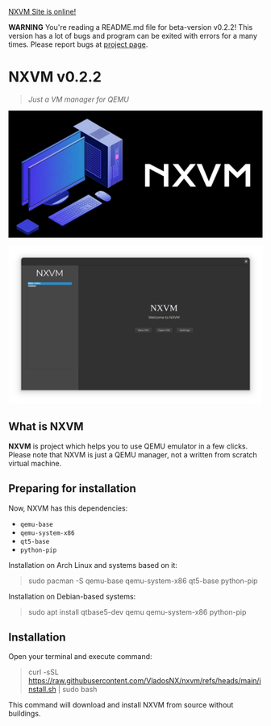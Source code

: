 [NXVM Site is online!](https://vladosnx.github.io/nxvm)

**WARNING** You're reading a README.md file for beta-version v0.2.2!
This version has a lot of bugs and program can be exited with errors for a many times.
Please report bugs at [project page](https://github.com/vladosnx/nxvm).

# NXVM v0.2.2

> *Just a VM manager for QEMU*

![NXVM Logo](NXVMLogo.png)

![NXVM Home page](screenshot.png)

## What is NXVM

**NXVM** is project which helps you to use QEMU emulator in a few clicks. Please note that NXVM is just a QEMU manager,
not a written from scratch virtual machine.

## Preparing for installation

Now, NXVM has this dependencies:

- `qemu-base`
- `qemu-system-x86`
- `qt5-base`
- `python-pip`

Installation on Arch Linux and systems based on it:

> sudo pacman -S qemu-base qemu-system-x86 qt5-base python-pip

Installation on Debian-based systems:

> sudo apt install qtbase5-dev qemu qemu-system-x86 python-pip

## Installation

Open your terminal and execute command:

> curl -sSL https://raw.githubusercontent.com/VladosNX/nxvm/refs/heads/main/install.sh | sudo bash

This command will download and install NXVM from source without buildings.
